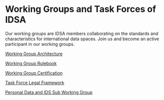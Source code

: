 # Working Groups and Task Forces of IDSA
Our working groups are IDSA members collaborating on the standards and characteristics for international data spaces. 
Join us and become an active participant in our working groups.

[Working Group Architecture](WG-Architecture.md)

[Working Group Rulebook](WG-Rulebook.md)

[Working Group Certification](WG-Certification.md)

[Task Force Legal Framework](TF-Legal-Framework.md)

[Personal Data and IDS Sub Working Group](Working-Groups/Personal-Data-and-IDS.md)
